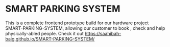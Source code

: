 # SMART PARKING SYSTEM
This is a complete frontend prototype build for our hardware project SMART-PARKING-SYSTEM, allowing our customer to book , check and help physically-abled people.
Check it out
https://saahibah-baig.github.io/SMART-PARKING-SYSTEM/

